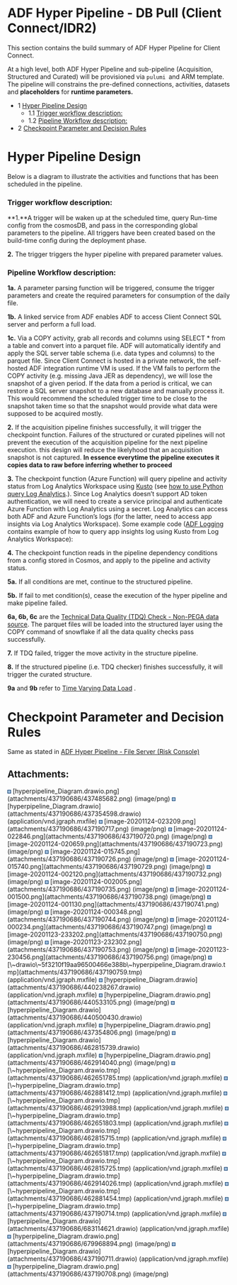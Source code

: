# ADF Hyper Pipeline - DB Pull (Client Connect/IDR2)

This section contains the build summary of ADF Hyper Pipeline for Client
Connect.

At a high level, both ADF Hyper Pipeline and sub-pipeline (Acquisition,
Structured and Curated) will be provisioned via `pulumi `and ARM
template. The pipeline will constrains the pre-defined connections,
activities, datasets and **placeholders** for **runtime parameters.**

<div class="toc-macro rbtoc1645673422619">

-   1 [Hyper Pipeline
    Design](#ADFHyperPipeline-DBPull(ClientConnect/IDR2)-HyperPipelineDesign)
    -   1.1 [Trigger workflow
        description:](#ADFHyperPipeline-DBPull(ClientConnect/IDR2)-Triggerworkflowdescription:)
    -   1.2 [Pipeline Workflow
        description:](#ADFHyperPipeline-DBPull(ClientConnect/IDR2)-PipelineWorkflowdescription:)
-   2 [Checkpoint Parameter and Decision
    Rules](#ADFHyperPipeline-DBPull(ClientConnect/IDR2)-CheckpointParameterandDecisionRules)

</div>

# Hyper Pipeline Design

Below is a diagram to illustrate the activities and functions that has
been scheduled in the pipeline.

<div
id="ap-com.mxgraph.confluence.plugins.diagramly__drawio318278795770804198"
class="ap-container">

<div
id="embedded-com.mxgraph.confluence.plugins.diagramly__drawio318278795770804198"
class="ap-content">

</div>

</div>

### **Trigger workflow description:**

**1.**A trigger will be waken up at the scheduled time, query Run-time
config from the cosmosDB, and pass in the corresponding global
parameters to the pipeline. All triggers have been created based on the
build-time config during the deployment phase.

**2.** The trigger triggers the hyper pipeline with prepared parameter
values. 

### **Pipeline Workflow description:**

**1a.** A parameter parsing function will be triggered, consume the
trigger parameters and create the required parameters for consumption of
the daily file.

**1b.** A linked service from ADF enables ADF to access Client Connect
SQL server and perform a full load.

**1c.** Via a COPY activity, grab all records and columns using SELECT
\* from a table and convert into a parquet file. ADF will automatically
identify and apply the SQL server table schema (i.e. data types and
columns) to the parquet file. Since Client Connect is hosted in a
private network, the self-hosted ADF integration runtime VM is used. If
the VM fails to perform the COPY activity (e.g. missing Java JER as
dependency), we will lose the snapshot of a given period. If the data
from a period is critical, we can restore a SQL server snapshot to a new
database and manually process it. This would recommend the scheduled
trigger time to be close to the snapshot taken time so that the snapshot
would provide what data were supposed to be acquired mostly.

**2.** If the acquisition pipeline finishes successfully, it will
trigger the checkpoint function. Failures of the structured or curated
pipelines will not prevent the execution of the acquisition pipeline for
the next pipeline execution. this design will reduce the likelyhood that
an acquisition snapshot is not captured. **In essence everytime the
pipeline executes it copies data to raw before inferring whether to
proceed**

**3.** The checkpoint function (Azure Function) will query pipeline and
activity status from Log Analytics Workspace using <a
href="https://docs.microsoft.com/en-us/azure/data-explorer/kusto/concepts/"
rel="nofollow">Kusto</a> (see <a
href="https://medium.com/@IrekRomaniuk/query-azure-log-analytics-from-python-f282151b7d46"
rel="nofollow">how to use Python query Log Analytics</a>.). Since Log
Analytics doesn’t support AD token authentication, we will need to
create a service principal and authenticate Azure Function with Log
Analytics using a secret. Log Analytics can access both ADF and Azure
Function’s logs (for the latter, need to access app insights via Log
Analytics Workspace). Some example code (<a
href="https://vmia.atlassian.net/wiki/spaces/SDI/pages/285999125/ADF+Logging"
data-linked-resource-id="285999125" data-linked-resource-version="2"
data-linked-resource-type="page">ADF Logging</a> contains example of how
to query app insights log using Kusto from Log Analytics Workspace):

**4.** The checkpoint function reads in the pipeline dependency
conditions from a config stored in Cosmos, and apply to the pipeline and
activity status.

**5a.** If all conditions are met, continue to the structured pipeline.

**5b.** If fail to met condition(s), cease the execution of the hyper
pipeline and make pipeline failed.

**6a, 6b, 6c** are the <a
href="https://vmia.atlassian.net/wiki/spaces/SDI/pages/370638849/Technical+Data+Quality+%28TDQ%29+Check+-+Non-PEGA+data+source"
data-linked-resource-id="370638849" data-linked-resource-version="46"
data-linked-resource-type="page">Technical Data Quality (TDQ) Check -
Non-PEGA data source</a>. The parquet files will be loaded into the
structured layer using the COPY command of snowflake if all the data
quality checks pass successfully.

**7.** If TDQ failed, trigger the move activity in the structure
pipeline.

**8.** If the structured pipeline (i.e. TDQ checker) finishes
successfully, it will trigger the curated structure.

**9a** and **9b** refer to <a
href="https://vmia.atlassian.net/wiki/spaces/SDI/pages/432144521/Time+Varying+Data+Load"
data-linked-resource-id="432144521" data-linked-resource-version="5"
data-linked-resource-type="page">Time Varying Data Load</a> .

# Checkpoint Parameter and Decision Rules

Same as stated in
<a href="ADF_Hyper_Pipeline_-_File_Server_Risk_Console_.md"
data-linked-resource-id="424116229" data-linked-resource-version="23"
data-linked-resource-type="page">ADF Hyper Pipeline - File Server (Risk
Console)</a>

<div class="pageSectionHeader">

## Attachments:

</div>

<div class="greybox" align="left">

<img src="images/icons/bullet_blue.gif" width="8" height="8" />
[hyperpipeline_Diagram.drawio.png](attachments/437190686/437485682.png)
(image/png)  
<img src="images/icons/bullet_blue.gif" width="8" height="8" />
[hyperpipeline_Diagram.drawio](attachments/437190686/437354598.drawio)
(application/vnd.jgraph.mxfile)  
<img src="images/icons/bullet_blue.gif" width="8" height="8" />
[image-20201124-023209.png](attachments/437190686/437190717.png)
(image/png)  
<img src="images/icons/bullet_blue.gif" width="8" height="8" />
[image-20201124-022846.png](attachments/437190686/437190720.png)
(image/png)  
<img src="images/icons/bullet_blue.gif" width="8" height="8" />
[image-20201124-020659.png](attachments/437190686/437190723.png)
(image/png)  
<img src="images/icons/bullet_blue.gif" width="8" height="8" />
[image-20201124-015745.png](attachments/437190686/437190726.png)
(image/png)  
<img src="images/icons/bullet_blue.gif" width="8" height="8" />
[image-20201124-015740.png](attachments/437190686/437190729.png)
(image/png)  
<img src="images/icons/bullet_blue.gif" width="8" height="8" />
[image-20201124-002120.png](attachments/437190686/437190732.png)
(image/png)  
<img src="images/icons/bullet_blue.gif" width="8" height="8" />
[image-20201124-002005.png](attachments/437190686/437190735.png)
(image/png)  
<img src="images/icons/bullet_blue.gif" width="8" height="8" />
[image-20201124-001500.png](attachments/437190686/437190738.png)
(image/png)  
<img src="images/icons/bullet_blue.gif" width="8" height="8" />
[image-20201124-001130.png](attachments/437190686/437190741.png)
(image/png)  
<img src="images/icons/bullet_blue.gif" width="8" height="8" />
[image-20201124-000348.png](attachments/437190686/437190744.png)
(image/png)  
<img src="images/icons/bullet_blue.gif" width="8" height="8" />
[image-20201124-000234.png](attachments/437190686/437190747.png)
(image/png)  
<img src="images/icons/bullet_blue.gif" width="8" height="8" />
[image-20201123-233202.png](attachments/437190686/437190750.png)
(image/png)  
<img src="images/icons/bullet_blue.gif" width="8" height="8" />
[image-20201123-232302.png](attachments/437190686/437190753.png)
(image/png)  
<img src="images/icons/bullet_blue.gif" width="8" height="8" />
[image-20201123-230456.png](attachments/437190686/437190756.png)
(image/png)  
<img src="images/icons/bullet_blue.gif" width="8" height="8" />
[\~drawio\~5f3210f19aa96500466e388b\~hyperpipeline_Diagram.drawio.tmp](attachments/437190686/437190759.tmp)
(application/vnd.jgraph.mxfile)  
<img src="images/icons/bullet_blue.gif" width="8" height="8" />
[hyperpipeline_Diagram.drawio](attachments/437190686/440238267.drawio)
(application/vnd.jgraph.mxfile)  
<img src="images/icons/bullet_blue.gif" width="8" height="8" />
[hyperpipeline_Diagram.drawio.png](attachments/437190686/440533105.png)
(image/png)  
<img src="images/icons/bullet_blue.gif" width="8" height="8" />
[hyperpipeline_Diagram.drawio](attachments/437190686/440500430.drawio)
(application/vnd.jgraph.mxfile)  
<img src="images/icons/bullet_blue.gif" width="8" height="8" />
[hyperpipeline_Diagram.drawio.png](attachments/437190686/437354806.png)
(image/png)  
<img src="images/icons/bullet_blue.gif" width="8" height="8" />
[hyperpipeline_Diagram.drawio](attachments/437190686/462815739.drawio)
(application/vnd.jgraph.mxfile)  
<img src="images/icons/bullet_blue.gif" width="8" height="8" />
[hyperpipeline_Diagram.drawio.png](attachments/437190686/462914040.png)
(image/png)  
<img src="images/icons/bullet_blue.gif" width="8" height="8" />
[\~hyperpipeline_Diagram.drawio.tmp](attachments/437190686/462651785.tmp)
(application/vnd.jgraph.mxfile)  
<img src="images/icons/bullet_blue.gif" width="8" height="8" />
[\~hyperpipeline_Diagram.drawio.tmp](attachments/437190686/462881412.tmp)
(application/vnd.jgraph.mxfile)  
<img src="images/icons/bullet_blue.gif" width="8" height="8" />
[\~hyperpipeline_Diagram.drawio.tmp](attachments/437190686/462913988.tmp)
(application/vnd.jgraph.mxfile)  
<img src="images/icons/bullet_blue.gif" width="8" height="8" />
[\~hyperpipeline_Diagram.drawio.tmp](attachments/437190686/462651803.tmp)
(application/vnd.jgraph.mxfile)  
<img src="images/icons/bullet_blue.gif" width="8" height="8" />
[\~hyperpipeline_Diagram.drawio.tmp](attachments/437190686/462815715.tmp)
(application/vnd.jgraph.mxfile)  
<img src="images/icons/bullet_blue.gif" width="8" height="8" />
[\~hyperpipeline_Diagram.drawio.tmp](attachments/437190686/462651817.tmp)
(application/vnd.jgraph.mxfile)  
<img src="images/icons/bullet_blue.gif" width="8" height="8" />
[\~hyperpipeline_Diagram.drawio.tmp](attachments/437190686/462815725.tmp)
(application/vnd.jgraph.mxfile)  
<img src="images/icons/bullet_blue.gif" width="8" height="8" />
[\~hyperpipeline_Diagram.drawio.tmp](attachments/437190686/462914026.tmp)
(application/vnd.jgraph.mxfile)  
<img src="images/icons/bullet_blue.gif" width="8" height="8" />
[\~hyperpipeline_Diagram.drawio.tmp](attachments/437190686/462881454.tmp)
(application/vnd.jgraph.mxfile)  
<img src="images/icons/bullet_blue.gif" width="8" height="8" />
[\~hyperpipeline_Diagram.drawio.tmp](attachments/437190686/437190714.tmp)
(application/vnd.jgraph.mxfile)  
<img src="images/icons/bullet_blue.gif" width="8" height="8" />
[hyperpipeline_Diagram.drawio](attachments/437190686/683114621.drawio)
(application/vnd.jgraph.mxfile)  
<img src="images/icons/bullet_blue.gif" width="8" height="8" />
[hyperpipeline_Diagram.drawio.png](attachments/437190686/679968894.png)
(image/png)  
<img src="images/icons/bullet_blue.gif" width="8" height="8" />
[hyperpipeline_Diagram.drawio](attachments/437190686/437190711.drawio)
(application/vnd.jgraph.mxfile)  
<img src="images/icons/bullet_blue.gif" width="8" height="8" />
[hyperpipeline_Diagram.drawio.png](attachments/437190686/437190708.png)
(image/png)  

</div>
